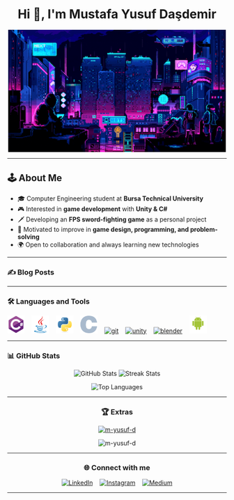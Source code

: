 <h1 align="center">Hi 👋, I'm Mustafa Yusuf Daşdemir</h1>
<p align="center">
<img align="center" src="Assets/Gif.gif" width="500" />
</p>

---


## 🕹️ About Me
- 🎓 Computer Engineering student at **Bursa Technical University**  
- 🎮 Interested in **game development** with **Unity & C#**  
- 🗡️ Developing an **FPS sword-fighting game** as a personal project  
- 🚀 Motivated to improve in **game design, programming, and problem-solving**  
- 🌍 Open to collaboration and always learning new technologies  

---


### ✍️ Blog Posts
<!-- BLOG-POST-LIST start -->
<!-- BLOG-POST-LIST end -->

---


### 🛠 Languages and Tools

[<img src="https://raw.githubusercontent.com/devicons/devicon/master/icons/csharp/csharp-original.svg" alt="csharp" width="40" height="40"/>](https://www.w3schools.com/cs/)
&nbsp;&nbsp;
[<img src="https://raw.githubusercontent.com/devicons/devicon/master/icons/java/java-original.svg" alt="java" width="40" height="40"/>](https://www.java.com)
&nbsp;&nbsp;
[<img src="https://raw.githubusercontent.com/devicons/devicon/master/icons/python/python-original.svg" alt="python" width="40" height="40"/>](https://www.python.org)
&nbsp;&nbsp;
[<img src="https://raw.githubusercontent.com/devicons/devicon/master/icons/c/c-original.svg" alt="c" width="40" height="40"/>](https://www.cprogramming.com/)
&nbsp;&nbsp;
[<img src="https://www.vectorlogo.zone/logos/git-scm/git-scm-icon.svg" alt="git" width="40" height="40"/>](https://git-scm.com/)
&nbsp;&nbsp;
[<img src="https://www.vectorlogo.zone/logos/unity3d/unity3d-icon.svg" alt="unity" width="40" height="40"/>](https://unity.com/)
&nbsp;&nbsp;
[<img src="https://download.blender.org/branding/community/blender_community_badge_white.svg" alt="blender" width="40" height="40"/>](https://www.blender.org/)
&nbsp;&nbsp;
[<img src="https://raw.githubusercontent.com/devicons/devicon/master/icons/android/android-original-wordmark.svg" alt="android" width="40" height="40"/>](https://developer.android.com)

---


### 📊 GitHub Stats  

<p align="center">
  <img width="48%" src="https://github-readme-stats.vercel.app/api?username=m-yusuf-d&show_icons=true&theme=dark&locale=en" alt="GitHub Stats" />
  <img width="48%" src="https://github-readme-streak-stats.herokuapp.com/?user=m-yusuf-d&theme=dark" alt="Streak Stats" />
</p>




<p align="center">
  <img src="https://github-readme-stats.vercel.app/api/top-langs?username=m-yusuf-d&show_icons=true&theme=dark&locale=en&layout=compact" alt="Top Languages" />
</p>

---


<h3 align="center">🏆 Extras</h3>
<p align="center"> 
  <a href="https://github.com/ryo-ma/github-profile-trophy">
    <img src="https://github-profile-trophy.vercel.app/?username=m-yusuf-d" alt="m-yusuf-d" />
  </a> 
</p>

<p align="center"> 
  <img src="https://komarev.com/ghpvc/?username=m-yusuf-d&label=Profile%20views&color=0e75b6&style=flat" alt="m-yusuf-d" /> 
</p>

---


<h3 align="center">🌐 Connect with me</h3>
<div align="center">
  
[<img src="https://raw.githubusercontent.com/rahuldkjain/github-profile-readme-generator/master/src/images/icons/Social/linked-in-alt.svg" alt="LinkedIn" height="30" width="30">](https://linkedin.com/in/mustafa-yusuf-dasdemir)
&nbsp;&nbsp;
[<img src="https://raw.githubusercontent.com/rahuldkjain/github-profile-readme-generator/master/src/images/icons/Social/instagram.svg" alt="Instagram" height="30" width="30">](https://instagram.com/mysf_dsdmr25)
&nbsp;&nbsp;
[<img src="https://raw.githubusercontent.com/rahuldkjain/github-profile-readme-generator/master/src/images/icons/Social/medium.svg" alt="Medium" height="30" width="30">](https://medium.com/@myusufd)
</div>

---
